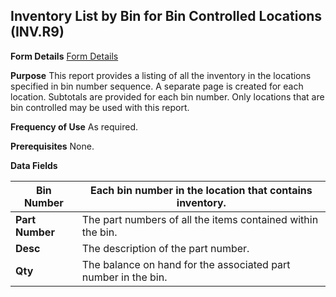## Inventory List by Bin for Bin Controlled Locations (INV.R9)
<PageHeader />

**Form Details**
[Form Details](../INV-R9-1/README.md)

**Purpose**
This report provides a listing of all the inventory in the locations specified
in bin number sequence. A separate page is created for each location.
Subtotals are provided for each bin number. Only locations that are bin
controlled may be used with this report.

**Frequency of Use**
As required.

**Prerequisites**
None.

**Data Fields**

| **Bin Number**  | Each bin number in the location that contains inventory.       |
| --------------- | -------------------------------------------------------------- |
| **Part Number** | The part numbers of all the items contained within the bin.    |
| **Desc**        | The description of the part number.                            |
| **Qty**         | The balance on hand for the associated part number in the bin. |

<badge text= "Version 8.10.57 " vertical="middle" />

<PageFooter />
